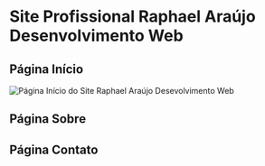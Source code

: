 # Site Profissional Raphael Araújo Desenvolvimento Web
## Página Início
![Página Início do Site Raphael Araújo Desevolvimento Web](https://cdn.pixabay.com/photo/2017/09/29/20/24/jaguar-2800382_1280.jpg)
## Página Sobre

## Página Contato
